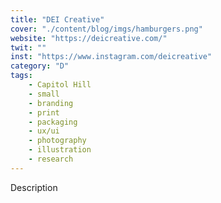 ```yaml
---
title: "DEI Creative"
cover: "./content/blog/imgs/hamburgers.png"
website: "https://deicreative.com/"
twit: ""
inst: "https://www.instagram.com/deicreative"
category: "D"
tags:
    - Capitol Hill
    - small
    - branding
    - print
    - packaging
    - ux/ui
    - photography
    - illustration
    - research
---
```


Description
